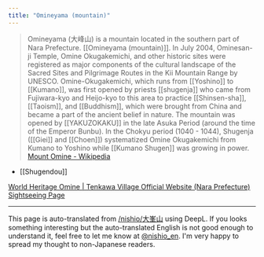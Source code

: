 ```yaml
---
title: "Omineyama (mountain)"
---
```


> Omineyama (大峰山) is a mountain located in the southern part of Nara Prefecture. [[Omineyama (mountain)]].
> In July 2004, Ominesan-ji Temple, Omine Okugakemichi, and other historic sites were registered as major components of the cultural landscape of the Sacred Sites and Pilgrimage Routes in the Kii Mountain Range by UNESCO.
> Omine-Okugakemichi, which runs from [[Yoshino]] to [[Kumano]], was first opened by priests [[shugenja]] who came from Fujiwara-kyo and Heijo-kyo to this area to practice [[Shinsen-sha]], [[Taoism]], and [[Buddhism]], which were brought from China and became a part of the ancient belief in nature. The mountain was opened by [[YAKUZOKAKU]] in the late Asuka Period (around the time of the Emperor Bunbu). In the Chokyu period (1040 - 1044), Shugenja ([[Giei]] and [[Choen]]) systematized Omine Okugakemichi from Kumano to Yoshino while [[Kumano Shugen]] was growing in power.
[Mount Omine - Wikipedia](https://ja.wikipedia.org/wiki/%E5%A4%A7%E5%B3%B0%E5%B1%B1)
- [[Shugendou]]

[World Heritage Omine | Tenkawa Village Official Website (Nara Prefecture) Sightseeing Page](https://www.vill.tenkawa.nara.jp/tourism/omine/)

---
This page is auto-translated from [/nishio/大峯山](https://scrapbox.io/nishio/大峯山) using DeepL. If you looks something interesting but the auto-translated English is not good enough to understand it, feel free to let me know at [@nishio_en](https://twitter.com/nishio_en). I'm very happy to spread my thought to non-Japanese readers.
